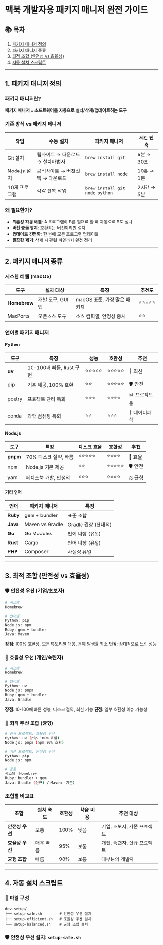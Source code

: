 # 맥북 개발자용 패키지 매니저 완전 가이드

## 📚 목차
1. [패키지 매니저 정의](#1-패키지-매니저-정의)
2. [패키지 매니저 종류](#2-패키지-매니저-종류)
3. [최적 조합 (안전성 vs 효율성)](#3-최적-조합-안전성-vs-효율성)
4. [자동 설치 스크립트](#4-자동-설치-스크립트)

---

## 1. 패키지 매니저 정의

### 패키지 매니저란?
**패키지 매니저 = 소프트웨어를 자동으로 설치/삭제/업데이트하는 도구**

### 기존 방식 vs 패키지 매니저
| 작업 | 수동 설치 | 패키지 매니저 | 시간 단축 |
|---|---|---|---|
| Git 설치 | 웹사이트 → 다운로드 → 설치마법사 | `brew install git` | 5분 → 30초 |
| Node.js 설치 | 공식사이트 → 버전선택 → 다운로드 | `brew install node` | 10분 → 1분 |
| 10개 프로그램 | 각각 반복 작업 | `brew install git node python` | 2시간 → 5분 |

### 왜 필요한가?
- **의존성 자동 해결**: A 프로그램이 B를 필요로 할 때 자동으로 B도 설치
- **버전 충돌 방지**: 호환되는 버전끼리만 설치
- **업데이트 간편화**: 한 번에 모든 프로그램 업데이트
- **깔끔한 제거**: 삭제 시 관련 파일까지 완전 정리

---

## 2. 패키지 매니저 종류

### 시스템 레벨 (macOS)
| 도구 | 설치 대상 | 특징 | 추천도 |
|---|---|---|---|
| **Homebrew** | 개발 도구, GUI 앱 | macOS 표준, 가장 많은 패키지 | ⭐⭐⭐⭐⭐ |
| MacPorts | 오픈소스 도구 | 소스 컴파일, 안정성 중시 | ⭐⭐ |

### 언어별 패키지 매니저

#### Python
| 도구 | 특징 | 성능 | 호환성 | 추천 |
|---|---|---|---|---|
| **uv** | 10-100배 빠름, Rust 구현 | ⭐⭐⭐⭐⭐ | ⭐⭐⭐⭐⭐ | 🚀 최신 |
| pip | 기본 제공, 100% 호환 | ⭐⭐ | ⭐⭐⭐⭐⭐ | 🛡️ 안전 |
| poetry | 프로젝트 관리 특화 | ⭐⭐⭐ | ⭐⭐⭐⭐ | 📊 프로젝트용 |
| conda | 과학 컴퓨팅 특화 | ⭐⭐ | ⭐⭐⭐ | 🧪 데이터과학 |

#### Node.js
| 도구 | 특징 | 디스크 효율 | 호환성 | 추천 |
|---|---|---|---|---|
| **pnpm** | 70% 디스크 절약, 빠름 | ⭐⭐⭐⭐⭐ | ⭐⭐⭐⭐ | 🚀 효율 |
| npm | Node.js 기본 제공 | ⭐⭐ | ⭐⭐⭐⭐⭐ | 🛡️ 안전 |
| yarn | 페이스북 개발, 안정적 | ⭐⭐⭐ | ⭐⭐⭐⭐ | ⚖️ 균형 |

#### 기타 언어
| 언어 | 패키지 매니저 | 특징 |
|---|---|---|
| **Ruby** | gem + bundler | 표준 조합 |
| **Java** | Maven vs Gradle | Gradle 권장 (현대적) |
| **Go** | Go Modules | 언어 내장 (유일) |
| **Rust** | Cargo | 언어 내장 (유일) |
| **PHP** | Composer | 사실상 유일 |

---

## 3. 최적 조합 (안전성 vs 효율성)

### 🛡️ 안전성 우선 (기업/초보자)
```bash
# 시스템
Homebrew

# 언어별
Python: pip
Node.js: npm  
Ruby: gem + bundler
Java: Maven
```

**장점**: 100% 호환성, 모든 튜토리얼 대응, 문제 발생률 최소
**단점**: 상대적으로 느린 성능

### 🚀 효율성 우선 (개인/숙련자)
```bash
# 시스템  
Homebrew

# 언어별
Python: uv
Node.js: pnpm
Ruby: gem + bundler  
Java: Gradle
```

**장점**: 10-100배 빠른 성능, 디스크 절약, 최신 기능
**단점**: 일부 호환성 이슈 가능성

### 🎯 최적 추천 조합 (균형)
```bash
# 신규 프로젝트: 효율성 우선
Python: uv (pip 100% 호환)
Node.js: pnpm (npm 95% 호환)

# 기존 프로젝트: 안전성 우선  
Python: pip
Node.js: npm

# 공통
시스템: Homebrew
Ruby: bundler + gem
Java: Gradle (신규) / Maven (기존)
```

### 조합별 비교표
| 조합 | 설치 속도 | 호환성 | 학습 비용 | 추천 대상 |
|---|---|---|---|---|
| **안전성 우선** | 보통 | 100% | 낮음 | 기업, 초보자, 기존 프로젝트 |
| **효율성 우선** | 매우 빠름 | 95% | 보통 | 개인, 숙련자, 신규 프로젝트 |
| **균형 조합** | 빠름 | 98% | 보통 | 대부분의 개발자 |

---

## 4. 자동 설치 스크립트

### 📁 파일 구성
```
dev-setup/
├── setup-safe.sh        # 안전성 우선 설치
├── setup-efficient.sh   # 효율성 우선 설치  
└── setup-balanced.sh    # 균형 조합 설치
```

### 🛡️ 안전성 우선 설치: `setup-safe.sh`
